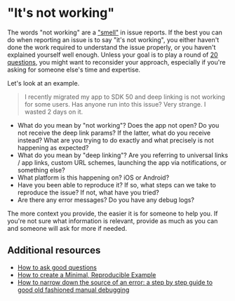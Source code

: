# "It's not working"

The words "not working" are a ["smell"](https://en.wikipedia.org/wiki/Code_smell) in issue reports. If the best you can do when reporting an issue is to say "it's not working", you either haven't done the work required to understand the issue properly, or you haven't explained yourself well enough. Unless your goal is to play a round of [20 questions](https://en.wikipedia.org/wiki/Twenty_questions), you might want to reconsider your approach, especially if you're asking for someone else's time and expertise.

Let's look at an example.

> I recently migrated my app to SDK 50 and deep linking is not working for some users. Has anyone run into this issue? Very strange. I wasted 2 days on it.

- What do you mean by "not working"? Does the app not open? Do you not receive the deep link params? If the latter, what do you receive instead? What are you trying to do exactly and what precisely is not happening as expected?
- What do you mean by "deep linking"? Are you referring to universal links / app links, custom URL schemes, launching the app via notifications, or something else?
- What platform is this happening on? iOS or Android?
- Have you been able to reproduce it? If so, what steps can we take to reproduce the issue? If not, what have you tried?
- Are there any error messages? Do you have any debug logs?

The more context you provide, the easier it is for someone to help you. If you're not sure what information is relevant, provide as much as you can and someone will ask for more if needed.

## Additional resources

- [How to ask good questions](https://stackoverflow.com/help/how-to-ask)
- [How to create a Minimal, Reproducible Example](https://stackoverflow.com/help/minimal-reproducible-example)
- [How to narrow down the source of an error: a step by step guide to good old fashioned manual debugging](https://expo.fyi/manual-debugging)